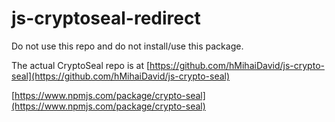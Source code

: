 # js-cryptoseal-redirect

Do not use this repo and do not install/use this package.

The actual CryptoSeal repo is at [https://github.com/hMihaiDavid/js-crypto-seal](https://github.com/hMihaiDavid/js-crypto-seal)

[https://www.npmjs.com/package/crypto-seal](https://www.npmjs.com/package/crypto-seal)
